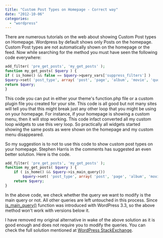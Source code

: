 ```yaml
---
title: "Custom Post Types on Homepage - Correct way"
date: "2012-10-06"
categories: 
  - "wordpress"
---
```


There are numerous tutorials on the web about showing Custom Post types on Homepage. Wordpress by default shows only Posts on the homepage. Custom Post types are not automatically shown on the homepage or the feed. Now while searching for the method you must have seen the following code everywhere:

```php
add_filter( 'pre_get_posts', 'my_get_posts' );
function my_get_posts( $query ) {
if ( is_home() && false == $query->query_vars['suppress_filters'] )
$query->set( 'post_type', array( 'post', 'page', 'album', 'movie', 'quote', 'attachment' ) );
return $query;
}
```

This code you can put in either your theme's function.php file or a custom plugin file you created for your site. This code is all good but not many sites will tell you that this might break just any other loop that you might be using on your homepage. For instance, if your homepage is showing a custom menu, then it will stop working. This code infact converted all my custom loop widgets to use this very loop. So practically all widgets started showing the same posts as were shown on the homepage and my custom menu disappeared.

So my suggestion is to not to use this code to show custom post types on your homepage. Stephen Harris in the comments has suggested an even better solution. Here is the code.

```php
add_filter( 'pre_get_posts', 'my_get_posts' );
function my_get_posts( $query ) {
	if ( is_home() && $query->is_main_query())
		$query->set( 'post_type', array( 'post', 'page', 'album', 'movie', 'quote', 'attachment' ) );
	return $query;
}
```

In the above code, we check whether the query we want to modify is the main query or not. All other queries are left untouched in this process. Since [is\_main\_query()](http://codex.wordpress.org/Function_Reference/is_main_query) function was introduced with WordPress 3.3, so the above method won't work with versions below it.

I have removed my original alternative in wake of the above solution as it is good enough and does not require you to modify the queries. You can check the full solution mentioned at [WordPress StackExchange](http://wordpress.stackexchange.com/a/45256/5730).
